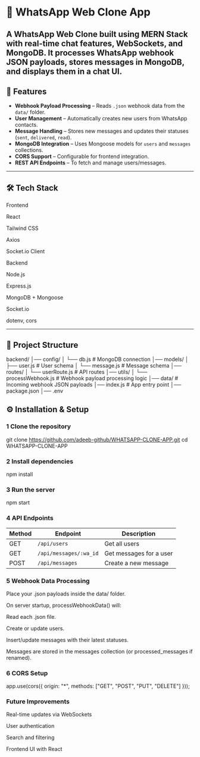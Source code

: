 # 📱 WhatsApp Web Clone App
A WhatsApp Web Clone built using MERN Stack with real-time chat features, WebSockets, and MongoDB.
It processes WhatsApp webhook JSON payloads, stores messages in MongoDB, and displays them in a chat UI.
---

## 🚀 Features
- **Webhook Payload Processing** – Reads `.json` webhook data from the `data/` folder.
- **User Management** – Automatically creates new users from WhatsApp contacts.
- **Message Handling** – Stores new messages and updates their statuses (`sent`, `delivered`, `read`).
- **MongoDB Integration** – Uses Mongoose models for `users` and `messages` collections.
- **CORS Support** – Configurable for frontend integration.
- **REST API Endpoints** – To fetch and manage users/messages.

---

## 🛠 Tech Stack
Frontend

React

Tailwind CSS

Axios

Socket.io Client

Backend

Node.js

Express.js

MongoDB + Mongoose

Socket.io

dotenv, cors


---

## 📂 Project Structure

backend/
│── config/
│ └── db.js # MongoDB connection
│── models/
│ ├── user.js # User schema
│ └── message.js # Message schema
│── routes/
│ └── userRoute.js # API routes
│── utils/
│ └── processWebhook.js # Webhook payload processing logic
│── data/ # Incoming webhook JSON payloads
│── index.js # App entry point
│── package.json
│── .env


## ⚙️ Installation & Setup

### 1️ Clone the repository

git clone https://github.com/adeeb-github/WHATSAPP-CLONE-APP.git
cd WHATSAPP-CLONE-APP
### 2 Install dependencies

npm install

### 3 Run the server

npm start
### 4 API Endpoints

| Method | Endpoint               | Description             |
| ------ | ---------------------- | ----------------------- |
| GET    | `/api/users`           | Get all users           |
| GET    | `/api/messages/:wa_id` | Get messages for a user |
| POST   | `/api/messages`        | Create a new message    |

### 5 Webhook Data Processing

Place your .json payloads inside the data/ folder.

On server startup, processWebhookData() will:

Read each .json file.

Create or update users.

Insert/update messages with their latest statuses.

Messages are stored in the messages collection (or processed_messages if renamed).

### 6 CORS Setup

app.use(cors({ origin: "*", methods: ["GET", "POST", "PUT", "DELETE"] }));

###  Future Improvements

Real-time updates via WebSockets

User authentication

Search and filtering

Frontend UI with React





